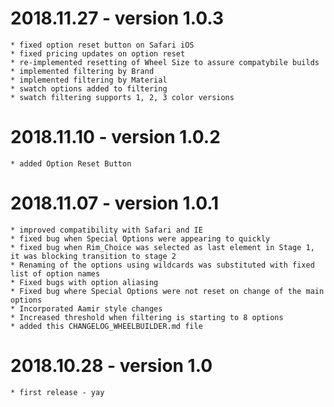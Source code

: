 # 2018.11.27 - version 1.0.3
    * fixed option reset button on Safari iOS
    * fixed pricing updates on option reset
    * re-implemented resetting of Wheel Size to assure compatybile builds
    * implemented filtering by Brand
    * implemented filtering by Material
    * swatch options added to filtering
    * swatch filtering supports 1, 2, 3 color versions 

# 2018.11.10 - version 1.0.2
    * added Option Reset Button

# 2018.11.07 - version 1.0.1
    * improved compatibility with Safari and IE
    * fixed bug when Special Options were appearing to quickly
    * fixed bug when Rim_Choice was selected as last element in Stage 1, it was blocking transition to stage 2
    * Renaming of the options using wildcards was substituted with fixed list of option names
    * Fixed bugs with option aliasing
    * Fixed bug where Special Options were not reset on change of the main options
    * Incorporated Aamir style changes
    * Increased threshold when filtering is starting to 8 options
    * added this CHANGELOG_WHEELBUILDER.md file

# 2018.10.28 - version 1.0
    * first release - yay
